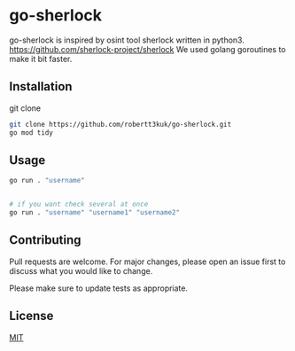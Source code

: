 # go-sherlock

go-sherlock is inspired by osint tool sherlock written in python3.
https://github.com/sherlock-project/sherlock
We used golang goroutines to make it bit faster.

## Installation

git clone

```bash
git clone https://github.com/robertt3kuk/go-sherlock.git
go mod tidy

```

## Usage

```bash
go run . "username"


# if you want check several at once
go run . "username" "username1" "username2"

```

## Contributing

Pull requests are welcome. For major changes, please open an issue first
to discuss what you would like to change.

Please make sure to update tests as appropriate.

## License

[MIT](https://choosealicense.com/licenses/mit/)

